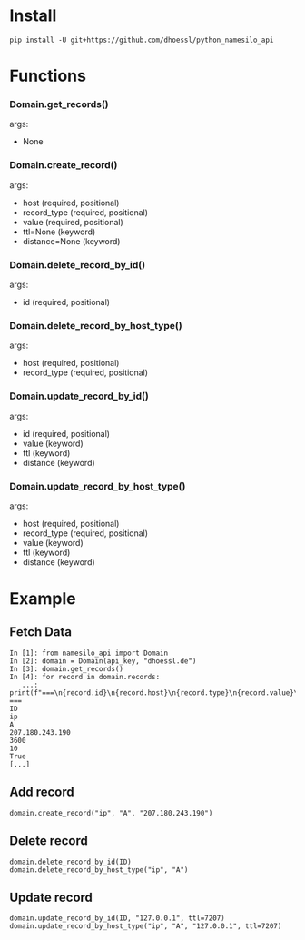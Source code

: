 # Install
```
pip install -U git+https://github.com/dhoessl/python_namesilo_api
```

# Functions
### Domain.get_records()
args:
 * None
### Domain.create_record()
args:
* host (required, positional)
* record_type (required, positional)
* value (required, positional)
* ttl=None (keyword)
* distance=None (keyword)
### Domain.delete_record_by_id()
args:
* id (required, positional)
### Domain.delete_record_by_host_type()
args:
* host (required, positional)
* record_type (required, positional)
### Domain.update_record_by_id()
args:
* id (required, positional)
* value (keyword)
* ttl (keyword)
* distance (keyword)
### Domain.update_record_by_host_type()
args:
* host (required, positional)
* record_type (required, positional)
* value (keyword)
* ttl (keyword)
* distance (keyword)


# Example
## Fetch Data
```
In [1]: from namesilo_api import Domain
In [2]: domain = Domain(api_key, "dhoessl.de")
In [3]: domain.get_records()
In [4]: for record in domain.records:
   ...:     print(f"===\n{record.id}\n{record.host}\n{record.type}\n{record.value}\n{record.ttl}\n{record.distance}\n{record.active}\n")
===
ID
ip
A
207.180.243.190
3600
10
True
[...]
```
## Add record
```
domain.create_record("ip", "A", "207.180.243.190")
```
## Delete record
```
domain.delete_record_by_id(ID)
domain.delete_record_by_host_type("ip", "A")
```
## Update record
```
domain.update_record_by_id(ID, "127.0.0.1", ttl=7207)
domain.update_record_by_host_type("ip", "A", "127.0.0.1", ttl=7207)
```

